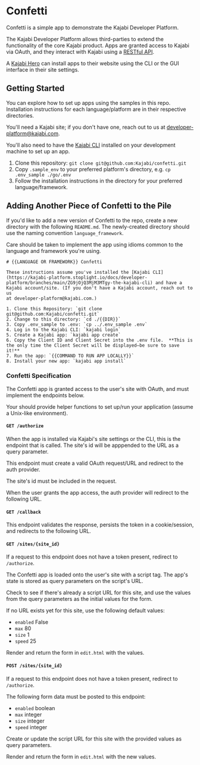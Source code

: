 # Confetti

Confetti is a simple app to demonstrate the Kajabi Developer Platform.

The Kajabi Developer Platform allows third-parties to extend the functionality
of the core Kajabi product. Apps are granted access to Kajabi via OAuth, and they interact with Kajabi using a [RESTful API](https://kajabi-platform.stoplight.io/docs/developer-platform).

A [Kajabi Hero](https://kajabi.com/hero) can install apps to their
website using the CLI or the GUI interface in their site settings.

## Getting Started

You can explore how to set up apps using the samples in this repo.
Installation instructions for each language/platform are in their respective
directories.

You'll need a Kajabi site; if you don't have one, reach out to us at [developer-platform@kajabi.com](mailto:developer-platform@kajabi.com).

You'll also need to have the [Kajabi CLI](https://kajabi-platform.stoplight.io/docs/developer-platform/ZG9jOjQ3MjM3MTgy-the-kajabi-cli)
installed on your development machine to set up an app.

1. Clone this repository: `git clone git@github.com:Kajabi/confetti.git`
1. Copy `.sample_env` to your preferred platform's directory, e.g. `cp .env_sample ./go/.env`
1. Follow the installation instructions in the directory for your preferred language/framework.

## Adding Another Piece of Confetti to the Pile

If you'd like to add a new version of Confetti to the repo, create a new directory
with the following `README.md`. The newly-created directory should use the naming
convention `language_framework`.

Care should be taken to implement the app using idioms common to the language
and framework you're using.

```
# {{LANGUAGE OR FRAMEWORK}} Confetti

These instructions assume you've installed the [Kajabi CLI](https://kajabi-platform.stoplight.io/docs/developer-platform/branches/main/ZG9jOjQ3MjM3MTgy-the-kajabi-cli) and have a Kajabi account/site. (If you don't have a Kajabi account, reach out to us
at developer-platform@kajabi.com.)

1. Clone this Repository: `git clone git@github.com:Kajabi/confetti.git`
2. Change to this directory: `cd ./{{DIR}}`
3. Copy .env_sample to .env: `cp ../.env_sample .env`
4. Log in to the Kajabi CLI: `kajabi login`
5. Create a Kajabi app: `kajabi app create`
6. Copy the Client ID and Client Secret into the .env file.  **This is the only time the Client Secret will be displayed—be sure to save it!**
7. Run the app: `{{COMMAND TO RUN APP LOCALLY}}`
8. Install your new app: `kajabi app install`
```

### Confetti Specification

The Confetti app is granted access to the user's site with OAuth, and must implement
the endpoints below.

Your should provide helper functions to set up/run your application (assume a
Unix-like environment).

#### `GET /authorize`

When the app is installed via Kajabi's site settings or the CLI, this is the
endpoint that is called. The site's id will be apppended to the URL as a query
parameter.

This endpoint must create a valid OAuth request/URL and redirect to the auth provider.

The site's id must be included in the request.

When the user grants the app access, the auth provider will redirect to the following URL.

#### `GET /callback`

This endpoint validates the response, persists the token in a cookie/session, and redirects to the following URL.

#### `GET /sites/{site_id}`

If a request to this endpoint does not have a token present, redirect to `/authorize`.

The Confetti app is loaded onto the user's site with a script tag. The app's state
is stored as query parameters on the script's URL.

Check to see if there's already a script URL for this site, and use the values
from the query parameters as the initial values for the form.

If no URL exists yet for this site, use the following default values:

- `enabled` False
- `max` 80
- `size` 1
- `speed` 25

Render and return the form in `edit.html` with the values.

#### `POST /sites/{site_id}`

If a request to this endpoint does not have a token present, redirect to `/authorize`.

The following form data must be posted to this endpoint:

- `enabled` boolean
- `max` integer
- `size` integer
- `speed` integer

Create or update the script URL for this site with the provided values as
query parameters.

Render and return the form in `edit.html` with the new values.
